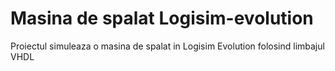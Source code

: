 # Masina de spalat Logisim-evolution
 Proiectul simuleaza o masina de spalat in Logisim Evolution folosind limbajul VHDL
